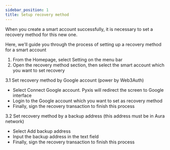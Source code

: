 ```yaml
---
sidebar_position: 1
title: Setup recovery method
---
```


When you create a smart account successfully, it is necessary to set a recovery method for this new one. 

Here, we'll guide you through the process of setting up a recovery method for a smart account

1. From the Homepage, select Setting on the menu bar
2. Open the recovery method section, then select the smart account which you want to set recovery

3.1 Set recovery method by Google account (power by Web3Auth)

- Select Connect Google account. Pyxis will redirect the screen to Google interface
- Login to the Google account which you want to set as recovery method
- Finally, sign the recovery transaction to finish this process

3.2 Set recovery method by a backup address (this address must be in Aura network)

- Select Add backup address
- Input the backup address in the text field
- Finally, sign the recovery transaction to finish this process